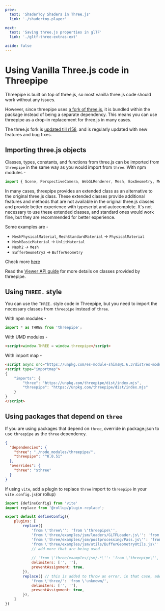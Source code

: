 ```yaml
---
prev:
  text: 'ShaderToy Shaders in Three.js'
  link: './shadertoy-player'

next:
  text: 'Saving three.js properties in glTF'
  link: './gltf-three-extras-ext'

aside: false
---
```


# Using Vanilla Three.js code in Threepipe

Threepipe is built on top of three.js, so most vanilla three.js code should work without any issues. 

However, since threepipe uses [a fork of three.js](https://github.com/repalash/three.js-modded), it is bundled within the package instead of being a separate dependency. 
This means you can use threepipe as a drop-in replacement for three.js in many cases.

The three.js fork is [updated till r158](https://github.com/repalash/three.js-modded/releases), and is regularly updated with new features and bug fixes.

## Importing three.js objects

Classes, types, constants, and functions from three.js can be imported from `threepipe` in the same way as you would import from `three`.
With npm modules -
```typescript
import { Scene, PerspectiveCamera, WebGLRenderer, Mesh, BoxGeometry, MeshBasicMaterial } from 'threepipe';
```

In many cases, threepipe provides an extended class as an alternative to the original three.js class. 
These extended classes provide additional features and methods that are not available in the original three.js classes and provide better experience with typescript and autocomplete. It's not necessary to use these extended classes, and standard ones would work fine, but they are recommended for better experience.

Some examples are - 
- `MeshPhysicalMaterial`, `MeshStandardMaterial` -> `PhysicalMaterial`
- `MeshBasicMaterial` -> `UnlitMaterial`
- `Mesh2` -> `Mesh`
- `BufferGeometry2` -> `BufferGeometry`

Check more [here](./../guide/viewer-api#other-classes-and-interfaces)

Read the [Viewer API guide](./../guide/viewer-api) for more details on classes provided by threepipe.

## Using `THREE.` style

You can use the `THREE.` style code in Threepipe, but you need to import the necessary classes from `threepipe` instead of `three`.

With npm modules -
```typescript
import * as THREE from 'threepipe';
```

With UMD modules -
```html
<script>window.THREE = window.threepipe</script>
```

With import map -
```html
<script async src="https://unpkg.com/es-module-shims@1.6.3/dist/es-module-shims.js"></script>
<script type="importmap">
{
    "imports": {
        "three": "https://unpkg.com/threepipe/dist/index.mjs",
        "threepipe": "https://unpkg.com/threepipe/dist/index.mjs"
    }
}
</script>
```

## Using packages that depend on `three`

If you are using packages that depend on `three`, override in package.json to use `threepipe` as the `three` dependency.

```json
{
  "dependencies": {
    "three": "./node_modules/threepipe/",
    "threepipe": "^0.0.51"
  },
  "overrides": {
    "three": "$three"
  }
}
```

If using `vite`, add a plugin to replace `three` import to `threepipe` in your `vite.config.js`(or rollup)
```javascript
import {defineConfig} from 'vite'
import replace from '@rollup/plugin-replace';

export default defineConfig({
    plugins: [
        replace({
            'from \'three\'': 'from \'threepipe\'',
            'from \'three/examples/jsm/loaders/GLTFLoader.js\'': 'from \'threepipe\'',
            'from \'three/examples/jsm/postprocessing/Pass.js\'': 'from \'threepipe\'',
            'from \'three/examples/jsm/utils/BufferGeometryUtils.js\'': 'from \'threepipe\'',
            // add more that are being used
            
            // 'from \'three/examples/jsm/.*\'': 'from \'threepipe\'', // Note - regex doesnt work...
            delimiters: ['', ''],
            preventAssignment: true,
        }),
        replace({ // this is added to throw an error, in that case, add it to above
            'from \'three/': 'from \'unknown/',
            delimiters: ['', ''],
            preventAssignment: true,
        }),
    ]
})
```

[//]: # (todo add sample with vite for above using some three.js library that has it as dependency/peerDependency)
